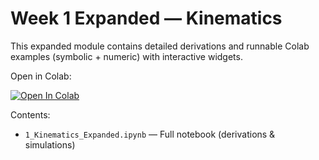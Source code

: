 # Week 1 Expanded — Kinematics

This expanded module contains detailed derivations and runnable Colab examples (symbolic + numeric) with interactive widgets.

Open in Colab:

[![Open In Colab](https://colab.research.google.com/assets/colab-badge.svg)](https://colab.research.google.com/github/Qazi-pk/Robotics-Learning-Roadmap/blob/main/1_Kinematics_Expanded.ipynb)

Contents:

- `1_Kinematics_Expanded.ipynb` — Full notebook (derivations & simulations)
